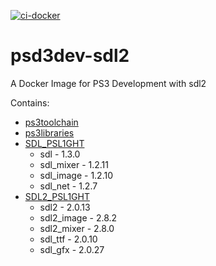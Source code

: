 [![ci-docker](https://github.com/humbertodias/ps3dev-sdl2/actions/workflows/deploy.yml/badge.svg)](https://github.com/humbertodias/ps3dev-sdl2/actions/workflows/deploy.yml)

# psd3dev-sdl2

A Docker Image for PS3 Development with sdl2

Contains:

* [ps3toolchain](https://github.com/ps3dev/ps3toolchain)
* [ps3libraries](https://github.com/humbertodias/ps3libraries)
* [SDL_PSL1GHT](https://github.com/zeldin/SDL_PSL1GHT)
  * sdl - 1.3.0
  * sdl_mixer - 1.2.11
  * sdl_image - 1.2.10
  * sdl_net - 1.2.7
* [SDL2_PSL1GHT](https://github.com/humbertodias/SDL2_PSL1GHT)
  * sdl2 - 2.0.13 
  * sdl2_image - 2.8.2
  * sdl2_mixer - 2.8.0
  * sdl_ttf - 2.0.10
  * sdl_gfx - 2.0.27

